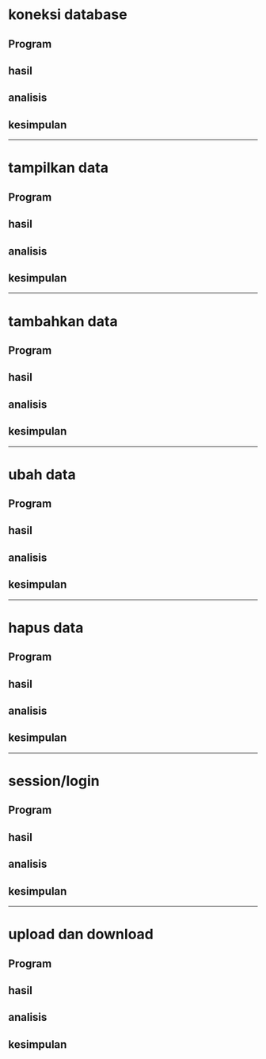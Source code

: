 # koneksi database 
## Program
## hasil
## analisis
## kesimpulan
___

# tampilkan data
## Program
## hasil
## analisis
## kesimpulan
___

# tambahkan data 
## Program
## hasil
## analisis
## kesimpulan
___
# ubah data 
## Program
## hasil
## analisis
## kesimpulan
___
# hapus data 
## Program
## hasil
## analisis
## kesimpulan
___
# session/login
## Program
## hasil
## analisis
## kesimpulan
___
# upload dan download
## Program
## hasil
## analisis
## kesimpulan